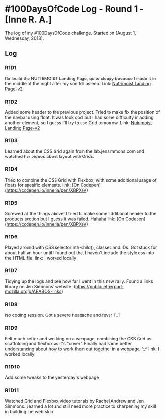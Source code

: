 # #100DaysOfCode Log - Round 1 - [Inne R. A.]

The log of my #100DaysOfCode challenge. Started on [August 1, Wednesday, 2018].

## Log

### R1D1 
Re-build the NUTRiMOIST Landing Page, quite sleepy because I made it in the middle of the night after my son fell asleep. 
Link: [Nutrimoist Landing Page-v2](https://github.com/inne-ra/nutlandingpage)

### R1D2
Added some header to the previous project. Tried to make fix the position of the navbar using float. It was look cool but I had some difficulty in adding another element, so I guess I'll try to use Grid tomorrow.
Link: [Nutrimoist Landing Page-v2](https://github.com/inne-ra/nutlandingpage)

### R1D3
Learned about the CSS Grid again from the lab.jensimmons.com and watched her videos about layout with Grids.

### R1D4
Tried to combine the CSS Grid with Flexbox, with some additional usage of floats for spesific elements. 
link: [On Codepen] (https://codepen.io/inneria/pen/XBPXeV)

### R1D5
Screwed all the things above! I tried to make some additional header to the products section but I guess it was failed. Hahaha
link: [On Codepen] (https://codepen.io/inneria/pen/XBPXeV)

### R1D6
Played around with CSS selector:nth-child(), classes and IDs. Got stuck for about half an hour until I found out that I haven't include the style.css into the HTML file. 
link: I worked locally

### R1D7
Tidying up the logs and see how far I went in this new rally. Found a links library on Jen Simmons' website. (https://public.etherpad-mozilla.org/p/AEABOS-links)

### R1D8
No coding session. Got a severe headache and fever T_T

### R1D9
Felt much better and working on a webpage, combining the CSS Grid as scaffolding and flexbox as it's "cover". Finally had some better understanding about how to work them out together in a webpage. ^_^
link: I worked locally

### R1D10
Add some tweaks to the yesterday's webpage

### R1D11
Watched Grid and Flexbox video tutorials by Rachel Andrew and Jen Simmons. Learned a lot and still need more practice to sharpening my skill in building the web skin

